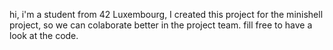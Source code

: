 hi, i'm a student from 42 Luxembourg, I created this project for the minishell project, so we can colaborate better in the project team. fill free to have a look at the code.
